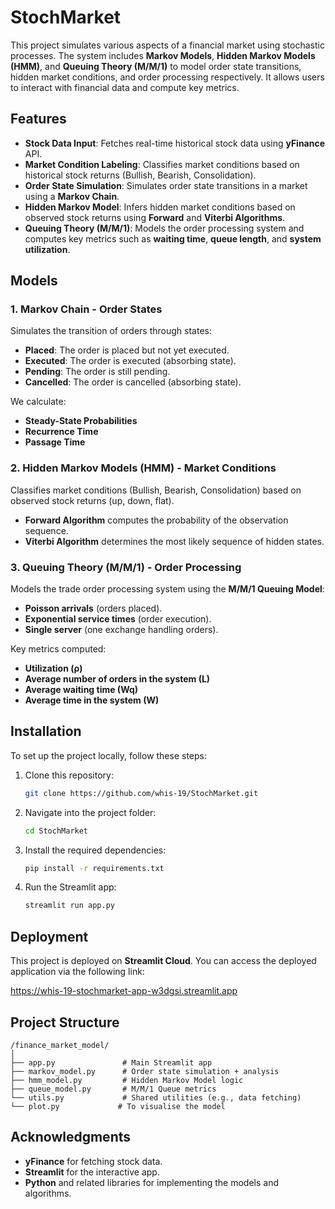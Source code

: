 # StochMarket

This project simulates various aspects of a financial market using stochastic processes. The system includes **Markov Models**, **Hidden Markov Models (HMM)**, and **Queuing Theory (M/M/1)** to model order state transitions, hidden market conditions, and order processing respectively. It allows users to interact with financial data and compute key metrics.

## Features

- **Stock Data Input**: Fetches real-time historical stock data using **yFinance** API.
- **Market Condition Labeling**: Classifies market conditions based on historical stock returns (Bullish, Bearish, Consolidation).
- **Order State Simulation**: Simulates order state transitions in a market using a **Markov Chain**.
- **Hidden Markov Model**: Infers hidden market conditions based on observed stock returns using **Forward** and **Viterbi Algorithms**.
- **Queuing Theory (M/M/1)**: Models the order processing system and computes key metrics such as **waiting time**, **queue length**, and **system utilization**.

## Models

### 1. **Markov Chain - Order States**

Simulates the transition of orders through states:
- **Placed**: The order is placed but not yet executed.
- **Executed**: The order is executed (absorbing state).
- **Pending**: The order is still pending.
- **Cancelled**: The order is cancelled (absorbing state).

We calculate:
- **Steady-State Probabilities**
- **Recurrence Time**
- **Passage Time**

### 2. **Hidden Markov Models (HMM) - Market Conditions**

Classifies market conditions (Bullish, Bearish, Consolidation) based on observed stock returns (up, down, flat). 
- **Forward Algorithm** computes the probability of the observation sequence.
- **Viterbi Algorithm** determines the most likely sequence of hidden states.

### 3. **Queuing Theory (M/M/1) - Order Processing**

Models the trade order processing system using the **M/M/1 Queuing Model**:
- **Poisson arrivals** (orders placed).
- **Exponential service times** (order execution).
- **Single server** (one exchange handling orders).

Key metrics computed:
- **Utilization (ρ)**
- **Average number of orders in the system (L)**
- **Average waiting time (Wq)**
- **Average time in the system (W)**

## Installation

To set up the project locally, follow these steps:

1. Clone this repository:
   ```bash
   git clone https://github.com/whis-19/StochMarket.git
   ```

2. Navigate into the project folder:
   ```bash
   cd StochMarket
   ```

3. Install the required dependencies:
   ```bash
   pip install -r requirements.txt
   ```

4. Run the Streamlit app:
   ```bash
   streamlit run app.py
   ```

## Deployment

This project is deployed on **Streamlit Cloud**. You can access the deployed application via the following link:

https://whis-19-stochmarket-app-w3dgsi.streamlit.app

## Project Structure

```
/finance_market_model/
│
├── app.py               # Main Streamlit app
├── markov_model.py      # Order state simulation + analysis
├── hmm_model.py         # Hidden Markov Model logic
├── queue_model.py       # M/M/1 Queue metrics
└── utils.py             # Shared utilities (e.g., data fetching)
└── plot.py             # To visualise the model
```

## Acknowledgments

- **yFinance** for fetching stock data.
- **Streamlit** for the interactive app.
- **Python** and related libraries for implementing the models and algorithms.
